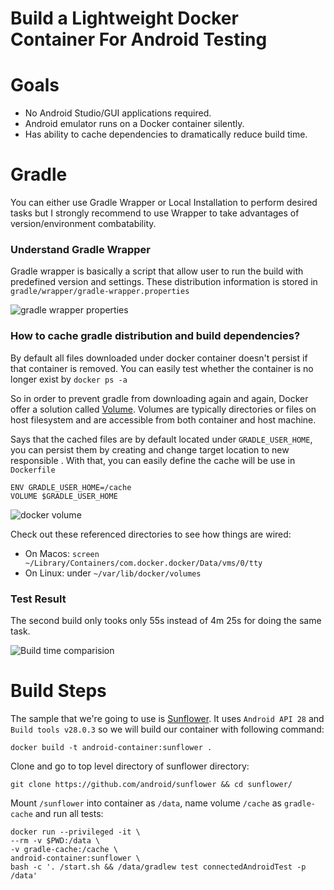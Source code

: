 # Build a Lightweight Docker Container For Android Testing

# Goals

* No Android Studio/GUI applications required.
* Android emulator runs on a Docker container silently.
* Has ability to cache dependencies to dramatically reduce build time.


# Gradle
You can either use Gradle Wrapper or Local Installation to perform desired tasks but I strongly recommend to use Wrapper to take advantages of version/environment combatability.

### Understand Gradle Wrapper
Gradle wrapper is basically a script that allow user to run the build with predefined version and settings. These distribution information is stored in `gradle/wrapper/gradle-wrapper.properties`

![gradle wrapper properties](https://github.com/fastphat/android-container/blob/master/images/gradle-wrapper.png?raw=true)

### How to cache gradle distribution and build dependencies?
By default all files downloaded under docker container doesn't persist if that container is removed. You can easily test whether the container is no longer exist by `docker ps -a`

So in order to prevent gradle from downloading again and again, Docker offer a solution called [Volume](https://docs.docker.com/storage/). Volumes are typically directories or files on host filesystem and are accessible from both container and host machine. 

Says that the cached files are by default located under `GRADLE_USER_HOME`, you can persist them by creating and change target location to new responsible . With that, you can easily define the cache will be use in `Dockerfile`

```
ENV GRADLE_USER_HOME=/cache
VOLUME $GRADLE_USER_HOME
```

![docker volume](https://github.com/fastphat/android-container/blob/master/images/docker-volume.png?raw=true)

Check out these referenced directories to see how things are wired:

- On Macos: `screen ~/Library/Containers/com.docker.docker/Data/vms/0/tty`
- On Linux: under `~/var/lib/docker/volumes`

### Test Result

The second build only tooks only 55s instead of 4m 25s for doing the same task.

![Build time comparision](https://github.com/fastphat/android-container/blob/master/images/build-time.png?raw=true)


# Build Steps 

The sample that we're going to use is [Sunflower](https://github.com/android/sunflower). It uses `Android API 28` and `Build tools v28.0.3` so we will build our container with following command:

```shell
docker build -t android-container:sunflower .
```

Clone and go to top level directory of sunflower directory:

```shell
git clone https://github.com/android/sunflower && cd sunflower/
```

Mount `/sunflower` into container as `/data`, name volume `/cache` as `gradle-cache` and run all tests:

```shell
docker run --privileged -it \
--rm -v $PWD:/data \
-v gradle-cache:/cache \
android-container:sunflower \
bash -c '. /start.sh && /data/gradlew test connectedAndroidTest -p /data'
```